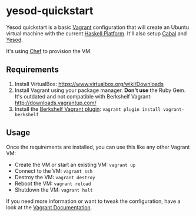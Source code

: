 # yesod-quickstart

Yesod quickstart is a basic [Vagrant](http://vagrantup.com/)
configuration that will create an Ubuntu virtual machine with the
current [Haskell Platform](http://hackage.haskell.org/platform/).
It'll also setup [Cabal](http://www.haskell.org/cabal/) and [Yesod](http://www.yesodweb.com/).

It's using [Chef](http://www.opscode.com/chef/) to provision the VM.

## Requirements

1. Install VirtualBox: https://www.virtualbox.org/wiki/Downloads
2. Install Vagrant using your package manager.
   **Don't use** the Ruby Gem.
   It's outdated and not compatible with Berkshelf Vagrant:
   http://downloads.vagrantup.com/
3. Install the [Berkshelf Vagrant plugin](https://github.com/RiotGames/vagrant-berkshelf):
   `vagrant plugin install vagrant-berkshelf`

## Usage

Once the requirements are installed, you can use this like any other Vagrant VM:

* Create the VM or start an existing VM: `vagrant up`
* Connect to the VM: `vagrant ssh`
* Destroy the VM: `vagrant destroy`
* Reboot the VM: `vagrant reload`
* Shutdown the VM: `vagrant halt`

If you need more information or want to tweak the configuration, have
a look at the [Vagrant Documentation](http://docs.vagrantup.com/v2/).
